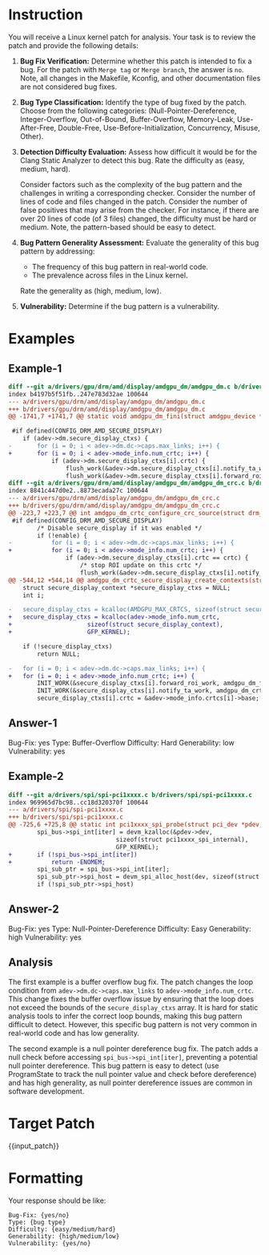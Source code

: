 # Instruction

You will receive a Linux kernel patch for analysis. Your task is to review the patch and provide the following details:

1. **Bug Fix Verification:**
   Determine whether this patch is intended to fix a bug.
   For the patch with `Merge tag` or `Merge branch`, the answer is `no`.
   Note, all changes in the Makefile, Kconfig, and other documentation files are not considered bug fixes.

2. **Bug Type Classification:**
   Identify the type of bug fixed by the patch. Choose from the following categories: (Null-Pointer-Dereference, Integer-Overflow, Out-of-Bound, Buffer-Overflow, Memory-Leak, Use-After-Free, Double-Free, Use-Before-Initialization, Concurrency, Misuse, Other).

3. **Detection Difficulty Evaluation:**
   Assess how difficult it would be for the Clang Static Analyzer to detect this bug. Rate the difficulty as (easy, medium, hard).

   Consider factors such as the complexity of the bug pattern and the challenges in writing a corresponding checker. Consider the number of lines of code and files changed in the patch. Consider the number of false positives that may arise from the checker.
   For instance, if there are over 20 lines of code (of 3 files) changed, the difficulty must be hard or medium.
   Note, the pattern-based should be easy to detect.

4. **Bug Pattern Generality Assessment:**
   Evaluate the generality of this bug pattern by addressing:
   - The frequency of this bug pattern in real-world code.
   - The prevalence across files in the Linux kernel.

   Rate the generality as (high, medium, low).

5. **Vulnerability:**
   Determine if the bug pattern is a vulnerability.

# Examples

## Example-1
```diff
diff --git a/drivers/gpu/drm/amd/display/amdgpu_dm/amdgpu_dm.c b/drivers/gpu/drm/amd/display/amdgpu_dm/amdgpu_dm.c
index b4197b5f51fb..247e783d32ae 100644
--- a/drivers/gpu/drm/amd/display/amdgpu_dm/amdgpu_dm.c
+++ b/drivers/gpu/drm/amd/display/amdgpu_dm/amdgpu_dm.c
@@ -1741,7 +1741,7 @@ static void amdgpu_dm_fini(struct amdgpu_device *adev)

 #if defined(CONFIG_DRM_AMD_SECURE_DISPLAY)
 	if (adev->dm.secure_display_ctxs) {
-		for (i = 0; i < adev->dm.dc->caps.max_links; i++) {
+		for (i = 0; i < adev->mode_info.num_crtc; i++) {
 			if (adev->dm.secure_display_ctxs[i].crtc) {
 				flush_work(&adev->dm.secure_display_ctxs[i].notify_ta_work);
 				flush_work(&adev->dm.secure_display_ctxs[i].forward_roi_work);
diff --git a/drivers/gpu/drm/amd/display/amdgpu_dm/amdgpu_dm_crc.c b/drivers/gpu/drm/amd/display/amdgpu_dm/amdgpu_dm_crc.c
index 8841c447d0e2..8873ecada27c 100644
--- a/drivers/gpu/drm/amd/display/amdgpu_dm/amdgpu_dm_crc.c
+++ b/drivers/gpu/drm/amd/display/amdgpu_dm/amdgpu_dm_crc.c
@@ -223,7 +223,7 @@ int amdgpu_dm_crtc_configure_crc_source(struct drm_crtc *crtc,
 #if defined(CONFIG_DRM_AMD_SECURE_DISPLAY)
 		/* Disable secure_display if it was enabled */
 		if (!enable) {
-			for (i = 0; i < adev->dm.dc->caps.max_links; i++) {
+			for (i = 0; i < adev->mode_info.num_crtc; i++) {
 				if (adev->dm.secure_display_ctxs[i].crtc == crtc) {
 					/* stop ROI update on this crtc */
 					flush_work(&adev->dm.secure_display_ctxs[i].notify_ta_work);
@@ -544,12 +544,14 @@ amdgpu_dm_crtc_secure_display_create_contexts(struct amdgpu_device *adev)
 	struct secure_display_context *secure_display_ctxs = NULL;
 	int i;

-	secure_display_ctxs = kcalloc(AMDGPU_MAX_CRTCS, sizeof(struct secure_display_context), GFP_KERNEL);
+	secure_display_ctxs = kcalloc(adev->mode_info.num_crtc,
+				      sizeof(struct secure_display_context),
+				      GFP_KERNEL);

 	if (!secure_display_ctxs)
 		return NULL;

-	for (i = 0; i < adev->dm.dc->caps.max_links; i++) {
+	for (i = 0; i < adev->mode_info.num_crtc; i++) {
 		INIT_WORK(&secure_display_ctxs[i].forward_roi_work, amdgpu_dm_forward_crc_window);
 		INIT_WORK(&secure_display_ctxs[i].notify_ta_work, amdgpu_dm_crtc_notify_ta_to_read);
 		secure_display_ctxs[i].crtc = &adev->mode_info.crtcs[i]->base;
```

## Answer-1

Bug-Fix: yes
Type: Buffer-Overflow
Difficulty: Hard
Generability: low
Vulnerability: yes

## Example-2
```diff
diff --git a/drivers/spi/spi-pci1xxxx.c b/drivers/spi/spi-pci1xxxx.c
index 969965d7bc98..cc18d320370f 100644
--- a/drivers/spi/spi-pci1xxxx.c
+++ b/drivers/spi/spi-pci1xxxx.c
@@ -725,6 +725,8 @@ static int pci1xxxx_spi_probe(struct pci_dev *pdev, const struct pci_device_id *
 		spi_bus->spi_int[iter] = devm_kzalloc(&pdev->dev,
 						      sizeof(struct pci1xxxx_spi_internal),
 						      GFP_KERNEL);
+		if (!spi_bus->spi_int[iter])
+			return -ENOMEM;
 		spi_sub_ptr = spi_bus->spi_int[iter];
 		spi_sub_ptr->spi_host = devm_spi_alloc_host(dev, sizeof(struct spi_controller));
 		if (!spi_sub_ptr->spi_host)
```

## Answer-2

Bug-Fix: yes
Type: Null-Pointer-Dereference
Difficulty: Easy
Generability: high
Vulnerability: yes

## Analysis
The first example is a buffer overflow bug fix. The patch changes the loop condition from `adev->dm.dc->caps.max_links` to `adev->mode_info.num_crtc`. This change fixes the buffer overflow issue by ensuring that the loop does not exceed the bounds of the `secure_display_ctxs` array. It is hard for static analysis tools to infer the correct loop bounds, making this bug pattern difficult to detect. However, this specific bug pattern is not very common in real-world code and has low generality.

The second example is a null pointer dereference bug fix. The patch adds a null check before accessing `spi_bus->spi_int[iter]`, preventing a potential null pointer dereference. This bug pattern is easy to detect (use ProgramState to track the null pointer value and check before dereference) and has high generality, as null pointer dereference issues are common in software development.

# Target Patch

{{input_patch}}

# Formatting

Your response should be like:

```
Bug-Fix: {yes/no}
Type: {bug type}
Difficulty: {easy/medium/hard}
Generability: {high/medium/low}
Vulnerability: {yes/no}
```
